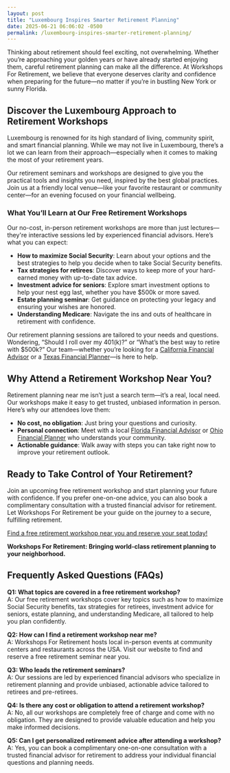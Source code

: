 ```yaml
---
layout: post
title: "Luxembourg Inspires Smarter Retirement Planning"
date: 2025-06-21 06:06:02 -0500
permalink: /luxembourg-inspires-smarter-retirement-planning/
---
```

Thinking about retirement should feel exciting, not overwhelming. Whether you’re approaching your golden years or have already started enjoying them, careful retirement planning can make all the difference. At Workshops For Retirement, we believe that everyone deserves clarity and confidence when preparing for the future—no matter if you’re in bustling New York or sunny Florida.

## Discover the Luxembourg Approach to Retirement Workshops

Luxembourg is renowned for its high standard of living, community spirit, and smart financial planning. While we may not live in Luxembourg, there’s a lot we can learn from their approach—especially when it comes to making the most of your retirement years.

Our retirement seminars and workshops are designed to give you the practical tools and insights you need, inspired by the best global practices. Join us at a friendly local venue—like your favorite restaurant or community center—for an evening focused on your financial wellbeing.

### What You’ll Learn at Our Free Retirement Workshops

Our no-cost, in-person retirement workshops are more than just lectures—they're interactive sessions led by experienced financial advisors. Here’s what you can expect:

- **How to maximize Social Security**: Learn about your options and the best strategies to help you decide when to take Social Security benefits.
- **Tax strategies for retirees**: Discover ways to keep more of your hard-earned money with up-to-date tax advice.
- **Investment advice for seniors**: Explore smart investment options to help your nest egg last, whether you have $500k or more saved.
- **Estate planning seminar**: Get guidance on protecting your legacy and ensuring your wishes are honored.
- **Understanding Medicare**: Navigate the ins and outs of healthcare in retirement with confidence.

Our retirement planning sessions are tailored to your needs and questions. Wondering, “Should I roll over my 401(k)?” or “What’s the best way to retire with $500k?” Our team—whether you’re looking for a [California Financial Advisor](https://workshopsforretirement.com/) or a [Texas Financial Planner](https://workshopsforretirement.com/)—is here to help.

## Why Attend a Retirement Workshop Near You?

Retirement planning near me isn’t just a search term—it’s a real, local need. Our workshops make it easy to get trusted, unbiased information in person. Here’s why our attendees love them:

- **No cost, no obligation**: Just bring your questions and curiosity.
- **Personal connection**: Meet with a local [Florida Financial Advisor](https://workshopsforretirement.com/) or [Ohio Financial Planner](https://workshopsforretirement.com/) who understands your community.
- **Actionable guidance**: Walk away with steps you can take right now to improve your retirement outlook.

## Ready to Take Control of Your Retirement?

Join an upcoming free retirement workshop and start planning your future with confidence. If you prefer one-on-one advice, you can also book a complimentary consultation with a trusted financial advisor for retirement. Let Workshops For Retirement be your guide on the journey to a secure, fulfilling retirement.

[Find a free retirement workshop near you and reserve your seat today!](https://workshopsforretirement.com/)

**Workshops For Retirement: Bringing world-class retirement planning to your neighborhood.**

## Frequently Asked Questions (FAQs)

**Q1: What topics are covered in a free retirement workshop?**  
A: Our free retirement workshops cover key topics such as how to maximize Social Security benefits, tax strategies for retirees, investment advice for seniors, estate planning, and understanding Medicare, all tailored to help you plan confidently.

**Q2: How can I find a retirement workshop near me?**  
A: Workshops For Retirement hosts local in-person events at community centers and restaurants across the USA. Visit our website to find and reserve a free retirement seminar near you.

**Q3: Who leads the retirement seminars?**  
A: Our sessions are led by experienced financial advisors who specialize in retirement planning and provide unbiased, actionable advice tailored to retirees and pre-retirees.

**Q4: Is there any cost or obligation to attend a retirement workshop?**  
A: No, all our workshops are completely free of charge and come with no obligation. They are designed to provide valuable education and help you make informed decisions.

**Q5: Can I get personalized retirement advice after attending a workshop?**  
A: Yes, you can book a complimentary one-on-one consultation with a trusted financial advisor for retirement to address your individual financial questions and planning needs.

<script type="application/ld+json">
{
  "@context": "https://schema.org",
  "@type": "BlogPosting",
  "headline": "Luxembourg Inspires Smarter Retirement Planning",
  "description": "Workshops For Retirement offers no-cost, in-person retirement seminars inspired by global best practices to help retirees and pre-retirees learn about Social Security, tax strategies, investments, and more.",
  "url": "https://workshopsforretirement.com/",
  "author": {
    "@type": "Person",
    "name": "Workshops For Retirement"
  },
  "publisher": {
    "@type": "Person",
    "name": "Workshops For Retirement"
  },
  "mainEntityOfPage": {
    "@type": "WebPage",
    "@id": "https://workshopsforretirement.com/"
  },
  "datePublished": "2024-06-01",
  "dateModified": "2024-06-01"
}
</script>

<script type="application/ld+json">
{
  "@context": "https://schema.org",
  "@type": "FAQPage",
  "mainEntity": [
    {
      "@type": "Question",
      "name": "What topics are covered in a free retirement workshop?",
      "acceptedAnswer": {
        "@type": "Answer",
        "text": "Our free retirement workshops cover key topics such as how to maximize Social Security benefits, tax strategies for retirees, investment advice for seniors, estate planning, and understanding Medicare, all tailored to help you plan confidently."
      }
    },
    {
      "@type": "Question",
      "name": "How can I find a retirement workshop near me?",
      "acceptedAnswer": {
        "@type": "Answer",
        "text": "Workshops For Retirement hosts local in-person events at community centers and restaurants across the USA. Visit our website to find and reserve a free retirement seminar near you."
      }
    },
    {
      "@type": "Question",
      "name": "Who leads the retirement seminars?",
      "acceptedAnswer": {
        "@type": "Answer",
        "text": "Our sessions are led by experienced financial advisors who specialize in retirement planning and provide unbiased, actionable advice tailored to retirees and pre-retirees."
      }
    },
    {
      "@type": "Question",
      "name": "Is there any cost or obligation to attend a retirement workshop?",
      "acceptedAnswer": {
        "@type": "Answer",
        "text": "No, all our workshops are completely free of charge and come with no obligation. They are designed to provide valuable education and help you make informed decisions."
      }
    },
    {
      "@type": "Question",
      "name": "Can I get personalized retirement advice after attending a workshop?",
      "acceptedAnswer": {
        "@type": "Answer",
        "text": "Yes, you can book a complimentary one-on-one consultation with a trusted financial advisor for retirement to address your individual financial questions and planning needs."
      }
    }
  ]
}
</script>